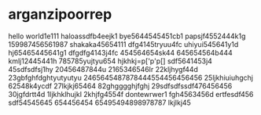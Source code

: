 # arganzipoorrep
hello world1e111
haloassdfb4eejk1
bye5644545451cb1
papsjf4552444k1g
159987456561987
shakaka45654111
dfg4145tryuu4fc
uhiyui545641y1d
hj65465445641g1
dfgdfg4143j4fc
454564654sk44
645654564b444
kmlj12445441h
785785yujtyu654
hjkhkj=p['p'p[]
sdf5641453j4
45sdfsdfsj1hy
20456487844u
2165346546lr
22kljhygf44d
23gbfghfdghtyutyutyu
2465645487878444554456456456
25ljkhiuiuhgchj
62548k4ycdf
27lkjkj65464
82ghgggghjfghj
29sdfsdfssdf476456456
30jgfdrtt4d
1ljkhklhujkl
2khjfg4554f
dontewrwer1
fgh4563456d
ertfesdf456
sdf54545645
654456454
65495494898978787
lkjlkj45
